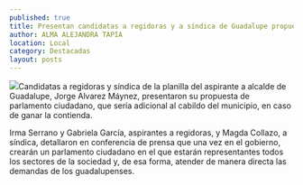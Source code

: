 ```yaml
---
published: true
title: Presentan candidatas a regidoras y a síndica de Guadalupe propuesta de parlamento ciudadano
author: ALMA ALEJANDRA TAPIA
location: Local
category: Destacadas
layout: posts
---
```


![](http://i.imgur.com/kr3K9O3m.jpg)Candidatas a regidoras y síndica de la planilla del aspirante a alcalde de Guadalupe, Jorge Alvarez Máynez,  presentaron su propuesta de parlamento ciudadano, que sería adicional al cabildo del municipio, en caso de ganar la contienda.

Irma Serrano y Gabriela García, aspirantes a regidoras, y Magda Collazo, a síndica, detallaron en conferencia de prensa que una vez en el gobierno, crearán un parlamento ciudadano en el que estarán representantes todos los sectores de la sociedad y, de esa forma, atender de manera directa las demandas de los guadalupenses.
